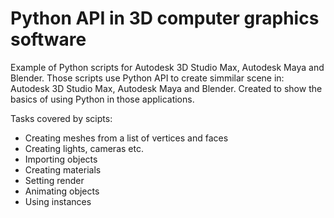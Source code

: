 # Python API in 3D computer graphics software
Example of Python scripts for Autodesk 3D Studio Max, Autodesk Maya and Blender. 
Those scripts use Python API to create simmilar scene in: Autodesk 3D Studio Max, Autodesk Maya and Blender.
Created to show the basics of using Python in those applications.

Tasks covered by scipts:
- Creating meshes from a list of vertices and faces
- Creating lights, cameras etc.
- Importing objects
- Creating materials
- Setting render
- Animating objects
- Using instances

